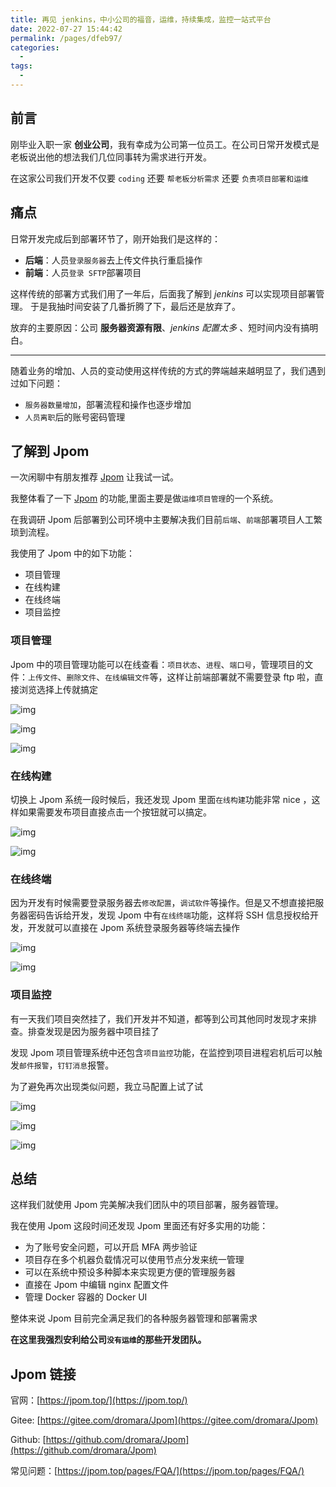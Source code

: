```yaml
---
title: 再见 jenkins，中小公司的福音，运维，持续集成，监控一站式平台
date: 2022-07-27 15:44:42
permalink: /pages/dfeb97/
categories:
  - 
tags:
  - 
---
```


## 前言

刚毕业入职一家 **创业公司**，我有幸成为公司第一位员工。在公司日常开发模式是老板说出他的想法我们几位同事转为需求进行开发。

在这家公司我们开发不仅要 `coding` 还要 `帮老板分析需求` 还要 `负责项目部署和运维`

## 痛点

日常开发完成后到部署环节了，刚开始我们是这样的：

- **后端**：人员`登录服务器`去上传文件执行重启操作 
- **前端**：人员`登录 SFTP`部署项目

这样传统的部署方式我们用了一年后，后面我了解到 *jenkins* 可以实现项目部署管理。
于是我抽时间安装了几番折腾了下，最后还是放弃了。

放弃的主要原因：公司 **服务器资源有限**、*jenkins 配置太多* 、短时间内没有搞明白。

-----

随着业务的增加、人员的变动使用这样传统的方式的弊端越来越明显了，我们遇到过如下问题：

- `服务器数量增加`，部署流程和操作也逐步增加
- `人员离职`后的账号密码管理


## 了解到 Jpom 

一次闲聊中有朋友推荐 [Jpom](https://gitee.com/dromara/Jpom) 让我试一试。

我整体看了一下 [Jpom](https://gitee.com/dromara/Jpom) 的功能,里面主要是做`运维项目管理`的一个系统。

在我调研 Jpom 后部署到公司环境中主要解决我们目前`后端`、`前端`部署项目人工繁琐到流程。


我使用了 Jpom 中的如下功能：

- 项目管理
- 在线构建
- 在线终端
- 项目监控

### 项目管理

Jpom 中的项目管理功能可以在线查看：`项目状态`、`进程`、`端口号`，管理项目的文件：`上传文件`、`删除文件`、`在线编辑文件`等，这样让前端部署就不需要登录 ftp 啦，直接浏览选择上传就搞定

![img](https://jpom.top/images/tutorial/present0727/img.png)

![img](https://jpom.top/images/tutorial/present0727/img_1.png)

![img](https://jpom.top/images/tutorial/present0727/img_2.png)


### 在线构建

切换上 Jpom 系统一段时候后，我还发现 Jpom 里面`在线构建`功能非常 nice ，这样如果需要发布项目直接点击一个按钮就可以搞定。


![img](https://jpom.top/images/tutorial/present0727/img_3.png)

![img](https://jpom.top/images/tutorial/present0727/img_4.png)

### 在线终端

因为开发有时候需要登录服务器去`修改配置`，`调试软件`等操作。但是又不想直接把服务器密码告诉给开发，发现 Jpom 中有`在线终端`功能，这样将 SSH 信息授权给开发，开发就可以直接在 Jpom 系统登录服务器等终端去操作


![img](https://jpom.top/images/tutorial/present0727/img_5.png)

![img](https://jpom.top/images/tutorial/present0727/img_6.png)


### 项目监控

有一天我们项目突然挂了，我们开发并不知道，都等到公司其他同时发现才来排查。排查发现是因为服务器中项目挂了

发现 Jpom 项目管理系统中还包含`项目监控`功能，在监控到项目进程宕机后可以触发`邮件报警`，`钉钉消息`报警。

为了避免再次出现类似问题，我立马配置上试了试

![img](https://jpom.top/images/tutorial/present0727/img_7.png)

![img](https://jpom.top/images/tutorial/present0727/img_8.png)

![img](https://jpom.top/images/tutorial/present0727/img_9.png)


## 总结

这样我们就使用 Jpom 完美解决我们团队中的项目部署，服务器管理。

我在使用 Jpom 这段时间还发现 Jpom 里面还有好多实用的功能：

- 为了账号安全问题，可以开启 MFA 两步验证
- 项目存在多个机器负载情况可以使用节点分发来统一管理
- 可以在系统中预设多种脚本来实现更方便的管理服务器
- 直接在 Jpom 中编辑 nginx 配置文件
- 管理 Docker 容器的 Docker UI

整体来说 Jpom 目前完全满足我们的各种服务器管理和部署需求

**在这里我强烈安利给公司`没有运维`的那些开发团队。**


## Jpom 链接

官网：[https://jpom.top/](https://jpom.top/)

Gitee: [https://gitee.com/dromara/Jpom](https://gitee.com/dromara/Jpom)

Github: [https://github.com/dromara/Jpom](https://github.com/dromara/Jpom)

常见问题：[https://jpom.top/pages/FQA/](https://jpom.top/pages/FQA/)
